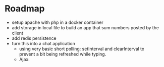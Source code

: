 # Roadmap

* setup apache with php in a docker container
* add storage in local file to build an app that sum numbers posted by the client
* add redis persistence
* turn this into a chat application
    * using very basic short polling: setInterval and clearInterval to prevent a bit being refreshed while typing.
    * Ajax: 
